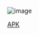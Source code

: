 ![image](https://github.com/Snasset/Text-Scanner-App/assets/145303291/b8084ece-1d66-405e-8a2b-938ab4df57a2)

[APK](https://drive.google.com/drive/folders/1SR0qy_p-zjDNS1Xsa_yZUVetsFwpXNgj?usp=sharing)
